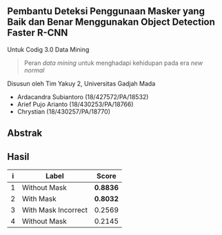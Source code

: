 ## Pembantu Deteksi Penggunaan Masker yang Baik dan Benar Menggunakan Object Detection Faster R-CNN
Untuk Codig 3.0 Data Mining 
> Peran *data mining* untuk menghadapi kehidupan pada era *new normal*

Disusun oleh Tim Yakuy 2, Universitas Gadjah Mada
- Ardacandra Subiantoro (18/427572/PA/18532)
- Arief Pujo Arianto (18/430253/PA/18766)
- Chrystian (18/430257/PA/18770)
## Abstrak


## Hasil
| i | Label               |  Score |
|:-:|---------------------|:------:|
| 1 | Without Mask        | **0.8836** |
| 2 | With Mask           | **0.8032** |
| 3 | With Mask Incorrect | 0.2569 |
| 4 | Without Mask        | 0.2145 |